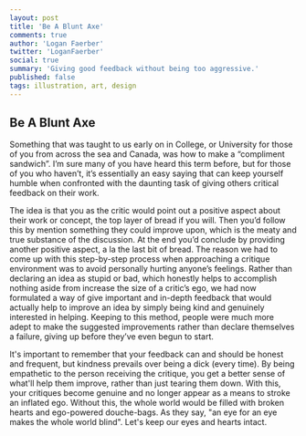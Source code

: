 ```yaml
---
layout: post
title: 'Be A Blunt Axe'
comments: true
author: 'Logan Faerber'
twitter: 'LoganFaerber'
social: true
summary: 'Giving good feedback without being too aggressive.'
published: false
tags: illustration, art, design
---
```


## Be A Blunt Axe

Something that was taught to us early on in College, or University for those of you from across the sea and Canada, was how to make a “compliment sandwich”. I’m sure many of you have heard this term before, but for those of you who haven’t, it’s essentially an easy saying that can keep yourself humble when confronted with the daunting task of giving others critical feedback on their work. 

The idea is that you as the critic would point out a positive aspect about their work or concept, the top layer of bread if you will. Then you’d follow this by mention something they could improve upon, which is the meaty and true substance of the discussion. At the end you’d conclude by providing another positive aspect, a la the last bit of bread. The reason we had to come up with this step-by-step process when approaching a critique environment was to avoid personally hurting anyone’s feelings. Rather than declaring an idea as stupid or bad, which honestly helps to accomplish nothing aside from increase the size of a critic’s ego, we had now formulated a way of give important and in-depth feedback that would actually help to improve an idea by simply being kind and genuinely interested in helping. Keeping to this method, people were much more adept to make the suggested improvements rather than declare themselves a failure, giving up before they’ve even begun to start. 

It's important to remember that your feedback can and should be honest and frequent, but kindness prevails over being a dick (every time). By being empathetic to the person receiving the critique, you get a better sense of what'll help them improve, rather than just tearing them down. With this, your critiques become genuine and no longer appear as a means to stroke an inflated ego. Without this, the whole world would be filled with broken hearts and ego-powered douche-bags. As they say, "an eye for an eye makes the whole world blind". Let's keep our eyes and hearts intact.
